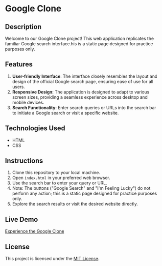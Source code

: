 # Google Clone

## Description
Welcome to our Google Clone project! This web application replicates the familiar Google search interface.his is a static page designed for practice purposes only.

## Features
1. **User-friendly Interface**: The interface closely resembles the layout and design of the official Google search page, ensuring ease of use for all users.
2. **Responsive Design**: The application is designed to adapt to various screen sizes, providing a seamless experience across desktop and mobile devices.
3. **Search Functionality**: Enter search queries or URLs into the search bar to initiate a Google search or visit a specific website.

## Technologies Used
- HTML
- CSS

## Instructions
1. Clone this repository to your local machine.
2. Open `index.html` in your preferred web browser.
3. Use the search bar to enter your query or URL.
4. Note: The buttons ("Google Search" and "I'm Feeling Lucky") do not perform any action; this is a static page designed for practice purposes only.
5. Explore the search results or visit the desired website directly.

## Live Demo
[Experience the Google Clone]() 

## License
This project is licensed under the [MIT License](LICENSE).
